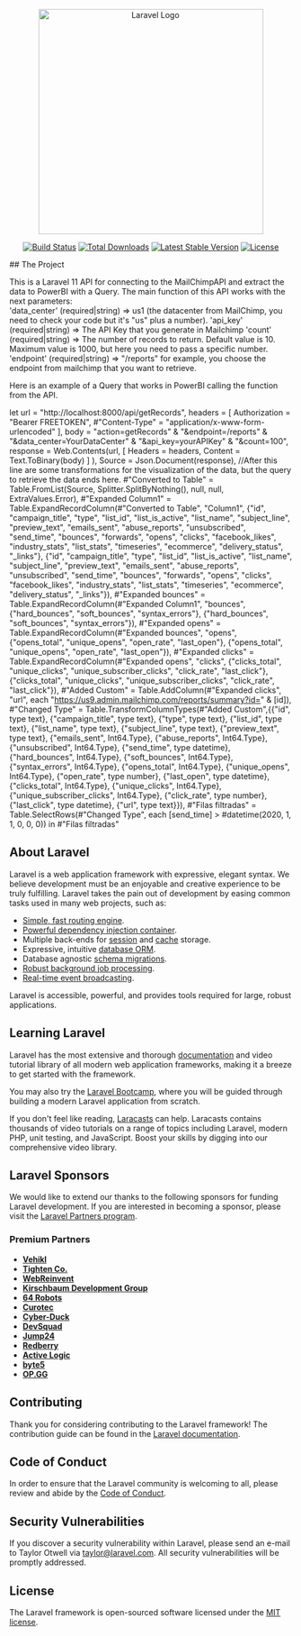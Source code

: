 <p align="center"><a href="https://laravel.com" target="_blank"><img src="https://raw.githubusercontent.com/laravel/art/master/logo-lockup/5%20SVG/2%20CMYK/1%20Full%20Color/laravel-logolockup-cmyk-red.svg" width="400" alt="Laravel Logo"></a></p>

<p align="center">
<a href="https://github.com/laravel/framework/actions"><img src="https://github.com/laravel/framework/workflows/tests/badge.svg" alt="Build Status"></a>
<a href="https://packagist.org/packages/laravel/framework"><img src="https://img.shields.io/packagist/dt/laravel/framework" alt="Total Downloads"></a>
<a href="https://packagist.org/packages/laravel/framework"><img src="https://img.shields.io/packagist/v/laravel/framework" alt="Latest Stable Version"></a>
<a href="https://packagist.org/packages/laravel/framework"><img src="https://img.shields.io/packagist/l/laravel/framework" alt="License"></a>
</p>
## The Project

This is a Laravel 11 API for connecting to the MailChimpAPI and extract the data to PowerBI with a Query. The main function of this API works with the next parameters:   
    'data_center' (required|string) => us1 (the datacenter from MailChimp, you need to check your code but it's "us" plus a number).
    'api_key' (required|string) => The API Key that you generate in Mailchimp
    'count' (required|string) => The number of records to return. Default value is 10. Maximum value is 1000, but here you need to pass a specific number.
    'endpoint' (required|string) => "/reports" for example, you choose the endpoint from mailchimp that you want to retrieve.

Here is an example of a Query that works in PowerBI calling the function from the API.

let
    url = "http://localhost:8000/api/getRecords",
    headers = [
        Authorization = "Bearer FREETOKEN",
        #"Content-Type" = "application/x-www-form-urlencoded"
    ],
    body = "action=getRecords" & "&endpoint=/reports" & "&data_center=YourDataCenter" & "&api_key=yourAPIKey" & "&count=100",
    response = Web.Contents(url,
        [
            Headers = headers,
            Content = Text.ToBinary(body)
        ]
    ),
    Source = Json.Document(response), //After this line are some transformations for the visualization of the data, but the query to retrieve the data ends here.
    #"Converted to Table" = Table.FromList(Source, Splitter.SplitByNothing(), null, null, ExtraValues.Error),
    #"Expanded Column1" = Table.ExpandRecordColumn(#"Converted to Table", "Column1", {"id", "campaign_title", "type", "list_id", "list_is_active", "list_name", "subject_line", "preview_text", "emails_sent", "abuse_reports", "unsubscribed", "send_time", "bounces", "forwards", "opens", "clicks", "facebook_likes", "industry_stats", "list_stats", "timeseries", "ecommerce", "delivery_status", "_links"}, {"id", "campaign_title", "type", "list_id", "list_is_active", "list_name", "subject_line", "preview_text", "emails_sent", "abuse_reports", "unsubscribed", "send_time", "bounces", "forwards", "opens", "clicks", "facebook_likes", "industry_stats", "list_stats", "timeseries", "ecommerce", "delivery_status", "_links"}),
    #"Expanded bounces" = Table.ExpandRecordColumn(#"Expanded Column1", "bounces", {"hard_bounces", "soft_bounces", "syntax_errors"}, {"hard_bounces", "soft_bounces", "syntax_errors"}),
    #"Expanded opens" = Table.ExpandRecordColumn(#"Expanded bounces", "opens", {"opens_total", "unique_opens", "open_rate", "last_open"}, {"opens_total", "unique_opens", "open_rate", "last_open"}),
    #"Expanded clicks" = Table.ExpandRecordColumn(#"Expanded opens", "clicks", {"clicks_total", "unique_clicks", "unique_subscriber_clicks", "click_rate", "last_click"}, {"clicks_total", "unique_clicks", "unique_subscriber_clicks", "click_rate", "last_click"}),
    #"Added Custom" = Table.AddColumn(#"Expanded clicks", "url", each "https://us9.admin.mailchimp.com/reports/summary?id=" & [id]),
    #"Changed Type" = Table.TransformColumnTypes(#"Added Custom",{{"id", type text}, {"campaign_title", type text}, {"type", type text}, {"list_id", type text}, {"list_name", type text}, {"subject_line", type text}, {"preview_text", type text}, {"emails_sent", Int64.Type}, {"abuse_reports", Int64.Type}, {"unsubscribed", Int64.Type}, {"send_time", type datetime}, {"hard_bounces", Int64.Type}, {"soft_bounces", Int64.Type}, {"syntax_errors", Int64.Type}, {"opens_total", Int64.Type}, {"unique_opens", Int64.Type}, {"open_rate", type number}, {"last_open", type datetime}, {"clicks_total", Int64.Type}, {"unique_clicks", Int64.Type}, {"unique_subscriber_clicks", Int64.Type}, {"click_rate", type number}, {"last_click", type datetime}, {"url", type text}}),
    #"Filas filtradas" = Table.SelectRows(#"Changed Type", each [send_time] > #datetime(2020, 1, 1, 0, 0, 0))
in
    #"Filas filtradas"
    
## About Laravel

Laravel is a web application framework with expressive, elegant syntax. We believe development must be an enjoyable and creative experience to be truly fulfilling. Laravel takes the pain out of development by easing common tasks used in many web projects, such as:

- [Simple, fast routing engine](https://laravel.com/docs/routing).
- [Powerful dependency injection container](https://laravel.com/docs/container).
- Multiple back-ends for [session](https://laravel.com/docs/session) and [cache](https://laravel.com/docs/cache) storage.
- Expressive, intuitive [database ORM](https://laravel.com/docs/eloquent).
- Database agnostic [schema migrations](https://laravel.com/docs/migrations).
- [Robust background job processing](https://laravel.com/docs/queues).
- [Real-time event broadcasting](https://laravel.com/docs/broadcasting).

Laravel is accessible, powerful, and provides tools required for large, robust applications.

## Learning Laravel

Laravel has the most extensive and thorough [documentation](https://laravel.com/docs) and video tutorial library of all modern web application frameworks, making it a breeze to get started with the framework.

You may also try the [Laravel Bootcamp](https://bootcamp.laravel.com), where you will be guided through building a modern Laravel application from scratch.

If you don't feel like reading, [Laracasts](https://laracasts.com) can help. Laracasts contains thousands of video tutorials on a range of topics including Laravel, modern PHP, unit testing, and JavaScript. Boost your skills by digging into our comprehensive video library.

## Laravel Sponsors

We would like to extend our thanks to the following sponsors for funding Laravel development. If you are interested in becoming a sponsor, please visit the [Laravel Partners program](https://partners.laravel.com).

### Premium Partners

- **[Vehikl](https://vehikl.com/)**
- **[Tighten Co.](https://tighten.co)**
- **[WebReinvent](https://webreinvent.com/)**
- **[Kirschbaum Development Group](https://kirschbaumdevelopment.com)**
- **[64 Robots](https://64robots.com)**
- **[Curotec](https://www.curotec.com/services/technologies/laravel/)**
- **[Cyber-Duck](https://cyber-duck.co.uk)**
- **[DevSquad](https://devsquad.com/hire-laravel-developers)**
- **[Jump24](https://jump24.co.uk)**
- **[Redberry](https://redberry.international/laravel/)**
- **[Active Logic](https://activelogic.com)**
- **[byte5](https://byte5.de)**
- **[OP.GG](https://op.gg)**

## Contributing

Thank you for considering contributing to the Laravel framework! The contribution guide can be found in the [Laravel documentation](https://laravel.com/docs/contributions).

## Code of Conduct

In order to ensure that the Laravel community is welcoming to all, please review and abide by the [Code of Conduct](https://laravel.com/docs/contributions#code-of-conduct).

## Security Vulnerabilities

If you discover a security vulnerability within Laravel, please send an e-mail to Taylor Otwell via [taylor@laravel.com](mailto:taylor@laravel.com). All security vulnerabilities will be promptly addressed.

## License

The Laravel framework is open-sourced software licensed under the [MIT license](https://opensource.org/licenses/MIT).

